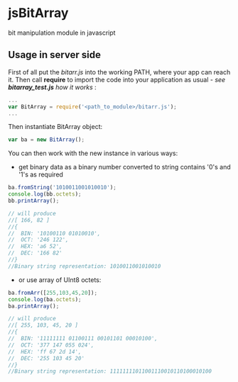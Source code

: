 # jsBitArray
bit manipulation module in javascript
## Usage in server side
First of all put the *bitarr.js* into the working PATH, where your app can reach it.
Then call **require** to import the code into your application as usual - *see **bitarray_test.js** how it works* :
```javascript
...
var BitArray = require('<path_to_module>/bitarr.js');
...
```
Then instantiate BitArray object:
```javascript
var ba = new BitArray();
```
You can then work with the new instance in various ways:
- get binary data as a binary number converted to string contains '0's and '1's as required
```javascript
ba.fromString('1010011001010010');
console.log(bb.octets);
bb.printArray();

// will produce
//[ 166, 82 ]
//{
//  BIN: '10100110 01010010',
//  OCT: '246 122',
//  HEX: 'a6 52',
//  DEC: '166 82'
//}
//Binary string representation: 1010011001010010
```
- or use array of UInt8 octets:
```javascript
ba.fromArr([255,103,45,20]);
console.log(ba.octets);
ba.printArray();

// will produce
//[ 255, 103, 45, 20 ]
//{
//  BIN: '11111111 01100111 00101101 00010100',
//  OCT: '377 147 055 024',
//  HEX: 'ff 67 2d 14',
//  DEC: '255 103 45 20'
//}
//Binary string representation: 11111111011001110010110100010100
```
